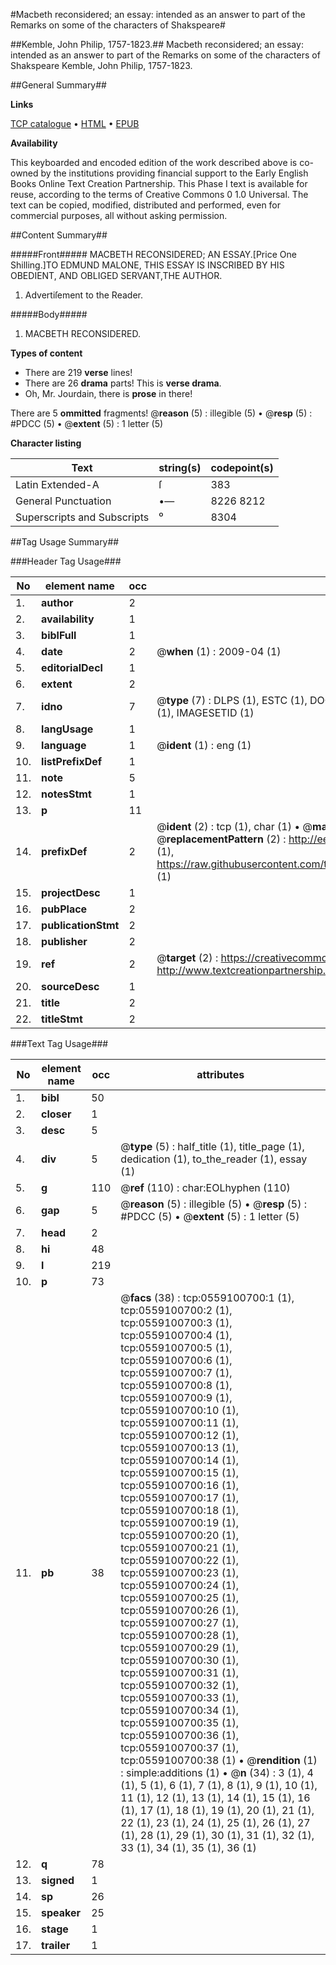 #Macbeth reconsidered; an essay: intended as an answer to part of the Remarks on some of the characters of Shakspeare#

##Kemble, John Philip, 1757-1823.##
Macbeth reconsidered; an essay: intended as an answer to part of the Remarks on some of the characters of Shakspeare
Kemble, John Philip, 1757-1823.

##General Summary##

**Links**

[TCP catalogue](http://www.ota.ox.ac.uk/tcp/)  • 
[HTML](http://tei.it.ox.ac.uk/tcp/Texts-HTML/free/004/004909878.html)  • 
[EPUB](http://tei.it.ox.ac.uk/tcp/Texts-EPUB/free/004/004909878.epub)

**Availability**

This keyboarded and encoded edition of the
	       work described above is co-owned by the institutions
	       providing financial support to the Early English Books
	       Online Text Creation Partnership. This Phase I text is
	       available for reuse, according to the terms of Creative
	       Commons 0 1.0 Universal. The text can be copied,
	       modified, distributed and performed, even for
	       commercial purposes, all without asking permission.


##Content Summary##

#####Front#####
MACBETH RECONSIDERED; AN ESSAY.[Price One Shilling.]TO EDMUND MALONE, THIS ESSAY IS INSCRIBED BY HIS OBEDIENT, AND OBLIGED SERVANT,THE AUTHOR.
1. Advertiſement to the Reader.

#####Body#####

1. MACBETH RECONSIDERED.

**Types of content**

  * There are 219 **verse** lines!
  * There are 26 **drama** parts! This is **verse drama**.
  * Oh, Mr. Jourdain, there is **prose** in there!

There are 5 **ommitted** fragments! 
 @__reason__ (5) : illegible (5)  •  @__resp__ (5) : #PDCC (5)  •  @__extent__ (5) : 1 letter (5)

**Character listing**


|Text|string(s)|codepoint(s)|
|---|---|---|
|Latin Extended-A|ſ|383|
|General Punctuation|•—|8226 8212|
|Superscripts             and Subscripts|⁰|8304|

##Tag Usage Summary##

###Header Tag Usage###

|No|element name|occ|attributes|
|---|---|---|---|
|1.|__author__|2||
|2.|__availability__|1||
|3.|__biblFull__|1||
|4.|__date__|2| @__when__ (1) : 2009-04 (1)|
|5.|__editorialDecl__|1||
|6.|__extent__|2||
|7.|__idno__|7| @__type__ (7) : DLPS (1), ESTC (1), DOCNO (1), TCP (1), GALEDOCNO (1), CONTENTSET (1), IMAGESETID (1)|
|8.|__langUsage__|1||
|9.|__language__|1| @__ident__ (1) : eng (1)|
|10.|__listPrefixDef__|1||
|11.|__note__|5||
|12.|__notesStmt__|1||
|13.|__p__|11||
|14.|__prefixDef__|2| @__ident__ (2) : tcp (1), char (1)  •  @__matchPattern__ (2) : ([0-9\-]+):([0-9IVX]+) (1), (.+) (1)  •  @__replacementPattern__ (2) : http://eebo.chadwyck.com/downloadtiff?vid=$1&page=$2 (1), https://raw.githubusercontent.com/textcreationpartnership/Texts/master/tcpchars.xml#$1 (1)|
|15.|__projectDesc__|1||
|16.|__pubPlace__|2||
|17.|__publicationStmt__|2||
|18.|__publisher__|2||
|19.|__ref__|2| @__target__ (2) : https://creativecommons.org/publicdomain/zero/1.0/ (1), http://www.textcreationpartnership.org/docs/. (1)|
|20.|__sourceDesc__|1||
|21.|__title__|2||
|22.|__titleStmt__|2||


###Text Tag Usage###

|No|element name|occ|attributes|
|---|---|---|---|
|1.|__bibl__|50||
|2.|__closer__|1||
|3.|__desc__|5||
|4.|__div__|5| @__type__ (5) : half_title (1), title_page (1), dedication (1), to_the_reader (1), essay (1)|
|5.|__g__|110| @__ref__ (110) : char:EOLhyphen (110)|
|6.|__gap__|5| @__reason__ (5) : illegible (5)  •  @__resp__ (5) : #PDCC (5)  •  @__extent__ (5) : 1 letter (5)|
|7.|__head__|2||
|8.|__hi__|48||
|9.|__l__|219||
|10.|__p__|73||
|11.|__pb__|38| @__facs__ (38) : tcp:0559100700:1 (1), tcp:0559100700:2 (1), tcp:0559100700:3 (1), tcp:0559100700:4 (1), tcp:0559100700:5 (1), tcp:0559100700:6 (1), tcp:0559100700:7 (1), tcp:0559100700:8 (1), tcp:0559100700:9 (1), tcp:0559100700:10 (1), tcp:0559100700:11 (1), tcp:0559100700:12 (1), tcp:0559100700:13 (1), tcp:0559100700:14 (1), tcp:0559100700:15 (1), tcp:0559100700:16 (1), tcp:0559100700:17 (1), tcp:0559100700:18 (1), tcp:0559100700:19 (1), tcp:0559100700:20 (1), tcp:0559100700:21 (1), tcp:0559100700:22 (1), tcp:0559100700:23 (1), tcp:0559100700:24 (1), tcp:0559100700:25 (1), tcp:0559100700:26 (1), tcp:0559100700:27 (1), tcp:0559100700:28 (1), tcp:0559100700:29 (1), tcp:0559100700:30 (1), tcp:0559100700:31 (1), tcp:0559100700:32 (1), tcp:0559100700:33 (1), tcp:0559100700:34 (1), tcp:0559100700:35 (1), tcp:0559100700:36 (1), tcp:0559100700:37 (1), tcp:0559100700:38 (1)  •  @__rendition__ (1) : simple:additions (1)  •  @__n__ (34) : 3 (1), 4 (1), 5 (1), 6 (1), 7 (1), 8 (1), 9 (1), 10 (1), 11 (1), 12 (1), 13 (1), 14 (1), 15 (1), 16 (1), 17 (1), 18 (1), 19 (1), 20 (1), 21 (1), 22 (1), 23 (1), 24 (1), 25 (1), 26 (1), 27 (1), 28 (1), 29 (1), 30 (1), 31 (1), 32 (1), 33 (1), 34 (1), 35 (1), 36 (1)|
|12.|__q__|78||
|13.|__signed__|1||
|14.|__sp__|26||
|15.|__speaker__|25||
|16.|__stage__|1||
|17.|__trailer__|1||
